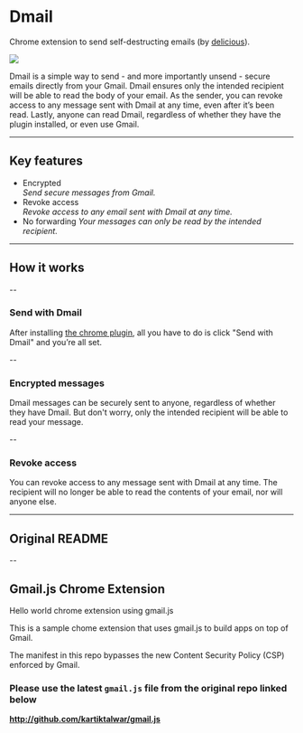 # Dmail

Chrome extension to send self-destructing emails (by [delicious](http://mail.delicious.com/)).

<a href="https://chrome.google.com/webstore/detail/dmail/fblelgmhengcpjogkpmmhjghbcelaake" target="_blank"><img src="//lh3.googleusercontent.com/e9O-L4MoiZvsMyf_C8BsSt1eK3eAQMd6euL4PpK2YJwNjn8O0lT_CunFXmzcjABsFjnHqj2Zdac=s0-rw" /></a>

Dmail is a simple way to send - and more importantly unsend - secure emails directly from your Gmail. Dmail ensures only the intended recipient will be able to read the body of your email. As the sender, you can revoke access to any message sent with Dmail at any time, even after it’s been read. Lastly, anyone can read Dmail, regardless of whether they have the plugin installed, or even use Gmail.

---

## Key features

- Encrypted  
  _Send secure messages from Gmail._
- Revoke access  
  _Revoke access to any email sent with Dmail at any time._
- No forwarding
  _Your messages can only be read by the intended recipient._

---

## How it works

--

### Send with Dmail

After installing [the chrome plugin](https://chrome.google.com/webstore/detail/dmail/fblelgmhengcpjogkpmmhjghbcelaake), all you have to do is click "Send with Dmail" and you’re all set.

--

### Encrypted messages

Dmail messages can be securely sent to anyone, regardless of whether they have Dmail. But don't worry, only the intended recipient will be able to read your message.

--

### Revoke access

You can revoke access to any message sent with Dmail at any time. The recipient will no longer be able to read the contents of your email, nor will anyone else.

---

## Original README

--

## Gmail.js Chrome Extension

Hello world chrome extension using gmail.js

This is a sample chome extension that uses gmail.js to build apps on top of Gmail.

The manifest in this repo bypasses the new Content Security Policy (CSP) enforced by Gmail.

### Please use the latest `gmail.js` file from the original repo linked below

**http://github.com/kartiktalwar/gmail.js**
